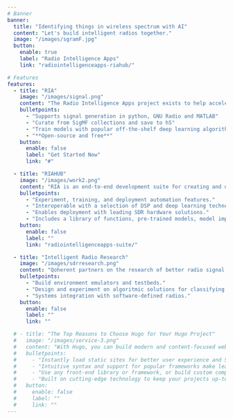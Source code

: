 ```yaml
---
# Banner
banner:
  title: "Identifying things in wireless spectrum with AI"
  content: "Let's build intelligent radios together."
  image: "/images/sgramF.jpg"
  button:
    enable: true
    label: "Radio Intelligence Apps"
    link: "radiointelligenceapps-riahub/"

# Features
features:
  - title: "RIA"
    image: "/images/signal.png"
    content: "The Radio Intelligence Apps project exists to help accelerate the development of intelligent radio technology. The RIA  project contains utlilities for synthesizing, curating, and inspecting datasets of radio signals, example workflows for training high performance machine learning models, and tools for testing them. _**The RIA Project is coming soon.**_"
    bulletpoints:
      - "Supports signal generation in python, GNU Radio and MATLAB"
      - "Curate from SigMF collections and save to h5"
      - "Train models with popular off-the-shelf deep learning algorithms."
      - "**Open-source and free**"
    button:
      enable: false
      label: "Get Started Now"
      link: "#"

  - title: "RIAHUB"
    image: "/images/work2.png"
    content: "RIA is an end-to-end development suite for creating and deploying intelligent radio applications to realworld software-defined radio enabled systems. RIA is built on top of the open source RIA project."
    bulletpoints:
      - "Experiment, training, and deployment automation features."
      - "Interoperable with a selection of DSP and deep learning technologies."
      - "Enables deployment with leading SDR hardware solutions."
      - "Includes a library of functions, pre-trained models, model implementations, workflows, and datasets to accelerate prototyping."
    button:
      enable: false
      label: ""
      link: "radiointelligenceapps-suite/"

  - title: "Intelligent Radio Research"
    image: "/images/sdrresearch.png"
    content: "Qoherent partners on the research of better radio signal processing solutions with machine learning and quantum computing. Qoherent partners with government labs, corporate researchers, and universities to: "
    bulletpoints:
      - "Build environment emulators and testbeds."
      - "Design and experiment on algoritmic solutions for classifying radio signals."
      - "Systems integration with software-defined radios."
    button:
      enable: false
      label: ""
      link: ""

  # - title: "The Top Reasons to Choose Hugo for Your Hugo Project"
  #   image: "/images/service-3.png"
  #   content: "With Hugo, you can build modern and content-focused websites without sacrificing performance or ease of use."
  #   bulletpoints:
  #     - "Instantly load static sites for better user experience and SEO."
  #     - "Intuitive syntax and support for popular frameworks make learning and using Hugo a breeze."
  #     - "Use any front-end library or framework, or build custom components, for any project size."
  #     - "Built on cutting-edge technology to keep your projects up-to-date with the latest web standards."
  #   button:
  #     enable: false
  #     label: ""
  #     link: ""
---
```



